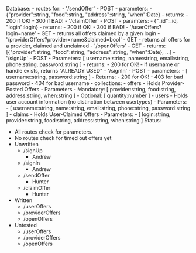Database:
    - routes for:
        - '/sendOffer'
            - POST
            - parameters:
                - {"provider":string, "food":string, "address":string, "when":Date}
            - returns:
                - 200 if OK!
                - 300 if BAD!
        - '/claimOffer'
            - POST
            - paramters:
                - {"_id":_id, "login":login}
            - returns:
                - 200 if OK!
                - 300 if BAD!
        - '/userOffers?login=name'
            - GET
            - returns all offers claimed by a given login
        - '/providerOffers?provider=name&claimed=bool'
            - GET
            - returns all offers for a provider, claimed and unclaimed
        - '/openOffers'
            - GET
            - returns:
                [{"provider":string, "food":string, "address":string, "when":Date}, ...]
        - '/signUp'
            - POST
            - Parameters: 
                [ username:string, name:string, email:string, phone:string, password:string ]
            - returns:
                - 200 for OK!
                - if username or handle exists, returns "ALREADY USED"
        - '/signIn'
            - POST
            - parameters:
                - [ username:string, password:string ]
            - Returns:
                - 200 for OK!
                - 403 for bad password
                - 404 for bad username
    - collections:
        - offers
            - Holds Provider-Posted Offers
            - Parameters
                - Mandatory:
                    [ provider:string, food:string, address:string, when:string ]
                - Optional:
                    [ quantity:number ]
        - users
            - Holds user account information (no distinction between usertypes)
            - Parameters:
                - [ username:string, name:string, email:string, phone:string, password:string ]
        - claims
            - Holds User-Claimed Offers
            - Parameters:
                - [ login:string, provider:string, food:string, address:string, when:string ]
Status:
- All routes check for parameters.
- No routes check for timed out offers yet
- Unwritten
    - /signUp
        - Andrew
    - /signIn
        - Andrew
    - /sendOffer
        - Hunter
    - /claimOffer
        - Hunter
- Written
    - /userOffers
    - /providerOffers
    - /openOffers
- Untested
    - /userOffers
    - /providerOffers
    - /openOffers